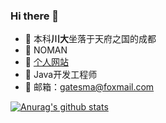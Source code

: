 ### Hi there 👋



- 🔭 本科**川大**坐落于天府之国的成都
- 🌱 NOMAN
- 👯 [个人网站](https://gatesma.cn)
- 🤔 Java开发工程师
- 💬 邮箱：gatesma@foxmail.com


[![Anurag's github stats](https://github-readme-stats.vercel.app/api?username=GatesMa)](https://github.com/anuraghazra/github-readme-stats)
